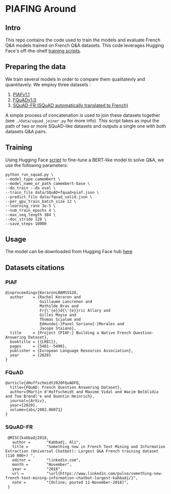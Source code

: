 # PIAFING Around

## Intro

This repo contains the code used to train the models and evaluate French Q&A models trained on French Q&A datasets. This code leverages Hugging Face's off-the-shelf [training scripts](https://github.com/huggingface/transformers/blob/master/examples/question-answering/run_squad.py).

## Preparing the data

We train several models in order to compare them qualitatevly and quantitavely. We employ three datasets : 

1. [PIAFv1.1](https://www.data.gouv.fr/en/datasets/piaf-le-dataset-francophone-de-questions-reponses/)
2. [FQuADv1.0](https://fquad.illuin.tech/)
3. [SQuAD-FR (SQuAD automatically translated to French)](https://github.com/Alikabbadj/French-SQuAD)

A simple process of concatenation is used to join these datasets together (see `./data/squad_joiner.py` for more info). This script takes as input the path of two or more SQuAD-like datasets and outputs a single one with both datasets Q&A pairs.


## Training

Using Hugging Face [script](https://github.com/huggingface/transformers/blob/master/examples/question-answering/run_squad.py) to fine-tune a BERT-like model to solve Q&A, we use the following parameters: 

```
python run_squad.py \
--model_type camembert \
--model_name_or_path camembert-base \
--do_train --do_eval \
--train_file data/SQuAD+fquad+piaf.json \
--predict_file data/fquad_valid.json \
--per_gpu_train_batch_size 12 \ 
--learning_rate 3e-5 \ 
--num_train_epochs 4 \  
--max_seq_length 384 \ 
--doc_stride 128 \
--save_steps 10000 

```

## Usage

The model can be downloaded from Hugging Face hub [here](https://huggingface.co/etalab-ia/camembert-base-squadFR-fquad-piaf)

## Datasets citations

### PIAF
```
@inproceedings{KeraronLBAMSSS20,
  author    = {Rachel Keraron and
               Guillaume Lancrenon and
               Mathilde Bras and
               Fr{\'{e}}d{\'{e}}ric Allary and
               Gilles Moyse and
               Thomas Scialom and
               Edmundo{-}Pavel Soriano{-}Morales and
               Jacopo Staiano},
  title     = {Project {PIAF:} Building a Native French Question-Answering Dataset},
  booktitle = {{LREC}},
  pages     = {5481--5490},
  publisher = {European Language Resources Association},
  year      = {2020}
}

```

### FQuAD
```
@article{dHoffschmidt2020FQuADFQ,
  title={FQuAD: French Question Answering Dataset},
  author={Martin d'Hoffschmidt and Maxime Vidal and Wacim Belblidia and Tom Brendl'e and Quentin Heinrich},
  journal={ArXiv},
  year={2020},
  volume={abs/2002.06071}
}
```

### SQuAD-FR
```
 @MISC{kabbadj2018,
   author =       "Kabbadj, Ali",
   title =        "Something new in French Text Mining and Information Extraction (Universal Chatbot): Largest Q&A French training dataset (110 000+) ",
   editor =       "linkedin.com",
   month =        "November",
   year =         "2018",
   url =          "\url{https://www.linkedin.com/pulse/something-new-french-text-mining-information-chatbot-largest-kabbadj/}",
   note =         "[Online; posted 11-November-2018]",
 }
 ```

